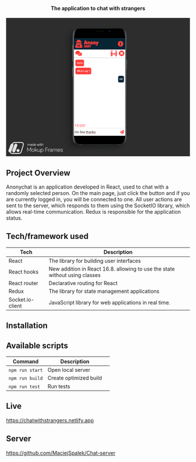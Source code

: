 
<h4 align="center">The application to chat with strangers</h4>
<p align="center">
  <a >
    <img src="src/Assets/MainPhoto.png"
         alt="Screenshot">
  </a>
</p>

## Project Overview 
Anonychat is an application developed in React, used to chat with a randomly selected person. On the main page, just click the button and if you are currently logged in, you will be connected to one. All user actions are sent to the server, which responds to them using the SocketIO library, which allows real-time communication. Redux is responsible for the application status.


## Tech/framework used 

| Tech                                                    | Description                              |
| ------------------------------------------------------- | ---------------------------------------- |
|React                         | The library for building user interfaces  |
|React hooks                          | New addition in React 16.8. allowing to use the state without using classes   |
|React router                         |Declarative routing for React   |
|Redux                          | The library for state management applications|
|Socket.io-client               | JavaScript library for web applications in real time.   |



## Installation 

## Available scripts

| Command                   | Description                   |     |
| ------------------------- | ----------------------------- | --- |
| `npm run start`           | Open local server             |     |
| `npm run build`           | Create optimized build        |     |
| `npm run test`            | Run tests                     |     |


## Live 
https://chatwithstrangers.netlify.app

## Server 
https://github.com/MaciejSpalek/Chat-server


